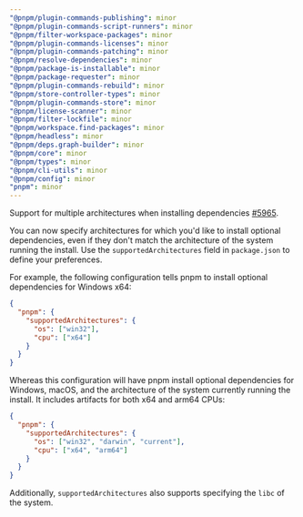 ```yaml
---
"@pnpm/plugin-commands-publishing": minor
"@pnpm/plugin-commands-script-runners": minor
"@pnpm/filter-workspace-packages": minor
"@pnpm/plugin-commands-licenses": minor
"@pnpm/plugin-commands-patching": minor
"@pnpm/resolve-dependencies": minor
"@pnpm/package-is-installable": minor
"@pnpm/package-requester": minor
"@pnpm/plugin-commands-rebuild": minor
"@pnpm/store-controller-types": minor
"@pnpm/plugin-commands-store": minor
"@pnpm/license-scanner": minor
"@pnpm/filter-lockfile": minor
"@pnpm/workspace.find-packages": minor
"@pnpm/headless": minor
"@pnpm/deps.graph-builder": minor
"@pnpm/core": minor
"@pnpm/types": minor
"@pnpm/cli-utils": minor
"@pnpm/config": minor
"pnpm": minor
---
```


Support for multiple architectures when installing dependencies [#5965](https://github.com/pnpm/pnpm/issues/5965).

You can now specify architectures for which you'd like to install optional dependencies, even if they don't match the architecture of the system running the install. Use the `supportedArchitectures` field in `package.json` to define your preferences.

For example, the following configuration tells pnpm to install optional dependencies for Windows x64:

```json
{
  "pnpm": {
    "supportedArchitectures": {
      "os": ["win32"],
      "cpu": ["x64"]
    }
  }
}
```

Whereas this configuration will have pnpm install optional dependencies for Windows, macOS, and the architecture of the system currently running the install. It includes artifacts for both x64 and arm64 CPUs:

```json
{
  "pnpm": {
    "supportedArchitectures": {
      "os": ["win32", "darwin", "current"],
      "cpu": ["x64", "arm64"]
    }
  }
}
```

Additionally, `supportedArchitectures` also supports specifying the `libc` of the system.
